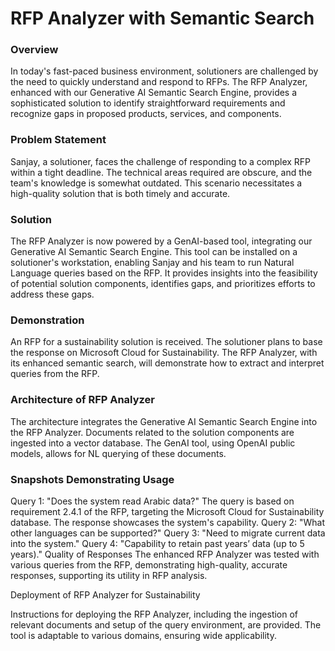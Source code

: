 # RFP Analyzer with Semantic Search
### Overview

In today's fast-paced business environment, solutioners are challenged by the need to quickly understand and respond to RFPs. The RFP Analyzer, enhanced with our Generative AI Semantic Search Engine, provides a sophisticated solution to identify straightforward requirements and recognize gaps in proposed products, services, and components.

### Problem Statement

Sanjay, a solutioner, faces the challenge of responding to a complex RFP within a tight deadline. The technical areas required are obscure, and the team's knowledge is somewhat outdated. This scenario necessitates a high-quality solution that is both timely and accurate.

### Solution

The RFP Analyzer is now powered by a GenAI-based tool, integrating our Generative AI Semantic Search Engine. This tool can be installed on a solutioner's workstation, enabling Sanjay and his team to run Natural Language queries based on the RFP. It provides insights into the feasibility of potential solution components, identifies gaps, and prioritizes efforts to address these gaps.

### Demonstration

An RFP for a sustainability solution is received. The solutioner plans to base the response on Microsoft Cloud for Sustainability. The RFP Analyzer, with its enhanced semantic search, will demonstrate how to extract and interpret queries from the RFP.

### Architecture of RFP Analyzer

The architecture integrates the Generative AI Semantic Search Engine into the RFP Analyzer. Documents related to the solution components are ingested into a vector database. The GenAI tool, using OpenAI public models, allows for NL querying of these documents.

### Snapshots Demonstrating Usage

Query 1: "Does the system read Arabic data?"
The query is based on requirement 2.4.1 of the RFP, targeting the Microsoft Cloud for Sustainability database. The response showcases the system's capability.
Query 2: "What other languages can be supported?"
Query 3: "Need to migrate current data into the system."
Query 4: "Capability to retain past years’ data (up to 5 years)."
Quality of Responses
The enhanced RFP Analyzer was tested with various queries from the RFP, demonstrating high-quality, accurate responses, supporting its utility in RFP analysis.

Deployment of RFP Analyzer for Sustainability

Instructions for deploying the RFP Analyzer, including the ingestion of relevant documents and setup of the query environment, are provided. The tool is adaptable to various domains, ensuring wide applicability.
